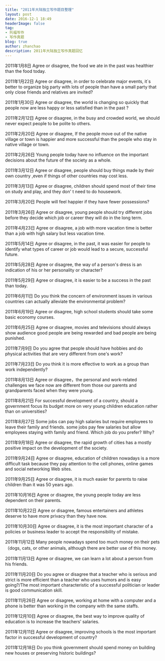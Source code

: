 ```yaml
---
title: "2011年大陆独立写作题目整理"
layout: post
date: 2016-12-1 18:49
headerImage: false
tag:
- 托福写作
- 写作真题
blog: true
author: zhanchao
description: 2011年大陆独立写作真题回忆
---
```

2011年1月8日     Agree or disagree, the food we ate in the past was healthier than the food today.

2011年1月22日     Agree or disagree,  in order to celebrate major events, it`s better to organize big party with lots of people than have a small party that only close friends and relatives are invited?

2011年1月30日     Agree or disagree,  the world is changing so quickly that people now are less happy or less satisfied than in the past ?

2011年2月12日     Agree or disagree, in the busy and crowded world, we should never expect people to be polite to others.

2011年2月20日     Agree or disagree, If the people move out of the native village or town is happier and more successful than the people who stay in native village or town.

2011年2月26日     Young people today have no influence on the important decisions about the future of the society as a whole. 

2011年3月12日     Agree or disagree, people should buy things made by their own country ,even if things of other countries may cost less.

2011年3月13日     Agree or disagree, children should spend most of their time on study and play, and they don' t need to do housework.

2011年3月20日     People will feel happier if they have fewer possessions?

2011年3月26日     Agree or disagree, young people should try different jobs before they decide which job or career they will do in the long term.

2011年4月23日     Agree or disagree, a job with more vacation time is better than a job with high salary but less vacation time.

2011年5月14日     Agree or disagree, in the past, it was easier for people to identify what types of career or job would lead to a secure, successful future.

2011年5月28日     Agree or disagree, the way of a person's dress is an indication of his or her personality or character?

2011年5月29日     Agree or disagree, it is easier to be a success in the past than today.

2011年6月11日     Do you think the concern of environment issues in various countries can actually alleviate the environmental problem?

2011年6月19日     Agree or disagree, high school students should take some basic economy courses.

2011年6月25日     Agree or disagree, movies and televisions should always show audience good people are being rewarded and bad people are being punished.

2011年7月9日     Do you agree that people should have hobbies and do physical activities that are very different from one's work?

2011年7月23日     Do you think it is more effective to work as a group than work independently?

2011年8月13日     Agree or disagree，the personal and work-related challenges we face now are different from those our parents and grandparents faced when they were young.

2011年8月21日     For successful development of a country, should a government focus its budget more on very young children education rather than on universities?

2011年8月27日     Some jobs can pay high salaries but require employees to leave their family and friends. some jobs pay few salaries but allow employees staying with family and friend. Which job do you prefer? Why?

2011年9月18日     Agree or disagree, the rapid growth of cities has a mostly positive impact on the development of the society.

2011年9月24日     Agree or disagree, education of children nowadays is a more difficult task because they pay attention to the cell phones, online games and social networking Web sites.

2011年9月25日     Agree or disagree, it is much easier for parents to raise children than it was 50 years ago.

2011年10月16日     Agree or disagree, the young people today are less dependent on their parents.

2011年10月22日     Agree or disagree, famous entertainers and athletes deserve to have more privacy than they have now.

2011年10月30日     Agree or disagree, it is the most important character of a policies or business leader to accept the responsibility of mistake.

2011年11月12日     Many people nowadays spend too much money on their pets（dogs, cats, or other animals, although there are better use of this money.

2011年11月13日     Agree or disagree, we can learn a lot about a person from his friends.

2011年11月20日     Do you agree or disagree that a teacher who is serious and strict is more efficient than a teacher who uses humors and is easy going?/The most important characteristic of a successful politician or leader is good communication skill.

2011年11月26日     Agree or disagree, working at home with a computer and a phone is better than working in the company with the same staffs.

2011年12月10日     Agree or disagree, the best way to improve quality of education is to increase the teachers’ salaries.

2011年12月11日     Agree or disagree, improving schools is the most important factor in successful development of country?   

2011年12月18日     Do you think government should spend money on building new houses or preserving historic buildings?





